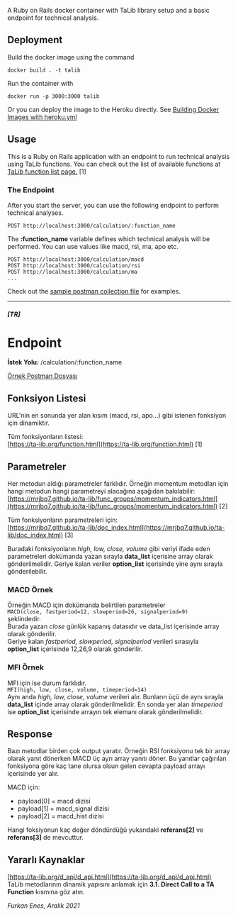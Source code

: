 A Ruby on Rails docker container with TaLib library setup and a basic endpoint for technical analysis.

## Deployment

Build the docker image using the command

`docker build . -t talib`

Run the container with

`docker run -p 3000:3000 talib`

Or you can deploy the image to the Heroku directly. See [Building Docker Images with heroku.yml](https://devcenter.heroku.com/articles/build-docker-images-heroku-yml)


## Usage

This is a Ruby on Rails application with an endpoint to run technical analysis using TaLib functions.
You can check out the list of available functions at [TaLib function list page.](https://ta-lib.org/function.html) \[1\]

### The Endpoint

After you start the server, you can use the following endpoint to perform technical analyses.

`POST http://localhost:3000/calculation/:function_name`

The **:function_name** variable defines which technical analysis will be performed. You can use values like macd, rsi, ma, apo etc.

```
POST http://localhost:3000/calculation/macd
POST http://localhost:3000/calculation/rsi
POST http://localhost:3000/calculation/ma
...
```

Check out the [sample postman collection file](talib_ruby.postman_collection.json) for examples.

___
##### \[TR\]

# Endpoint

**İstek Yolu:** /calculation/:function_name

[Örnek Postman Dosyası](talib_ruby.postman_collection.json)

## Fonksiyon Listesi

URL'nin en sonunda yer alan kısım (macd, rsi, apo...) gibi istenen fonksiyon için dinamiktir.

Tüm fonksiyonların listesi:  
[https://ta-lib.org/function.html](https://ta-lib.org/function.html) \[1\]

## Parametreler

Her metodun aldığı parametreler farklıdır. Örneğin momentum metodları için hangi metodun hangi parametreyi alacağına aşağıdan bakılabilir:  
[https://mrjbq7.github.io/ta-lib/func_groups/momentum_indicators.html](https://mrjbq7.github.io/ta-lib/func_groups/momentum_indicators.html) \[2\]

Tüm fonksiyonların parametreleri için:  
[https://mrjbq7.github.io/ta-lib/doc_index.html](https://mrjbq7.github.io/ta-lib/doc_index.html) \[3\]

Buradaki fonksiyonların *high, low, close, volume* gibi veriyi ifade eden parametreleri dokümanda yazan sırayla **data_list** içerisine array olarak gönderilmelidir. Geriye kalan veriler **option_list** içerisinde yine aynı sırayla gönderilebilir.

### MACD Örnek

Örneğin MACD için dokümanda belirtilen parametreler  
`MACD(close, fastperiod=12, slowperiod=26, signalperiod=9)`  
şeklindedir.  
Burada yazan *close* günlük kapanış datasıdır ve data_list içerisinde array olarak gönderilir.  
Geriye kalan *fastperiod, slowperiod, signalperiod* verileri sırasıyla **option_list** içerisinde 12,26,9 olarak gönderilir.

### MFI Örnek

MFI için ise durum farklıdır.  
`MFI(high, low, close, volume, timeperiod=14)`  
Aynı anda *high, low, close, volume* verileri alır. Bunların üçü de aynı sırayla **data_list** içinde array olarak gönderilmelidir. En sonda yer alan *timeperiod* ise **option_list** içerisinde arrayın tek elemanı olarak gönderilmelidir.

## Response

Bazı metodlar birden çok output yaratır. Örneğin RSI fonksiyonu tek bir array olarak yanıt dönerken MACD üç ayrı array yanıtı döner. Bu yanıtlar çağırılan fonksiyona göre kaç tane olursa olsun gelen cevapta payload arrayı içerisinde yer alır.

MACD için:

*   payload\[0\] = macd dizisi
*   payload\[1\] = macd_signal dizisi
*   payload\[2\] = macd_hist dizisi
    

Hangi foksiyonun kaç değer döndürdüğü yukarıdaki **referans\[2\]** ve **referans\[3\]** de mevcuttur.

## Yararlı Kaynaklar

[https://ta-lib.org/d_api/d_api.html](https://ta-lib.org/d_api/d_api.html)  
TaLib metodlarının dinamik yapısını anlamak için **3.1. Direct Call to a TA Function** kısmına göz atın.

*Furkan Enes, Aralık 2021*